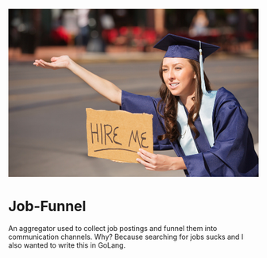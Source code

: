 <p align="center">
<img src="./job-funnel-logo.jpg" width="512"/>
</p>

# Job-Funnel
An aggregator used to collect job postings and funnel them into communication channels. Why? Because searching for jobs sucks and I also wanted to write this in GoLang.
